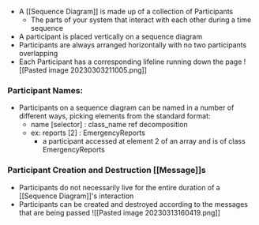 - A [[Sequence Diagram]] is made up of a collection of Participants
	- The parts of your system that interact with each other during a time sequence
- A participant is placed vertically on a sequence diagram
- Participants are always arranged horizontally with no two participants overlapping
- Each Participant has a corresponding lifeline running down the page
![[Pasted image 20230303211005.png]]

### Participant Names:
- Participants on a sequence diagram can be named in a number of different ways, picking elements from the standard format:
	- name [selector] : class_name ref decomposition
	- ex: reports [2] : EmergencyReports
		- a participant accessed at element 2 of an array and is of class EmergencyReports

### Participant Creation and Destruction [[Message]]s
- Participants do not necessarily live for the entire duration of a [[Sequence Diagram]]'s interaction
- Participants can be created and destroyed according to the messages that are being passed
![[Pasted image 20230313160419.png]]


